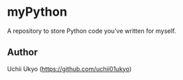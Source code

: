 # myPython

A repository to store Python code you've written for myself.
  
## Author
Uchii Ukyo (https://github.com/uchii01ukyo)

